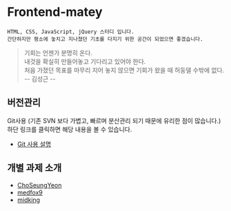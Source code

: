 # Frontend-matey
```
HTML, CSS, JavaScript, jQuery 스터디 입니다.
간단하지만 평소에 놓치고 지나쳤던 기초를 다지기 위한 공간이 되었으면 좋겠습니다.
```

> 기회는 언젠가 분명히 온다.  
> 내것을 확실히 만들어놓고 기다리고 있어야 한다.  
> 처음 가졌던 목표를 마무리 지어 놓지 않으면 기회가 왔을 때 허둥댈 수밖에 없다.  
> -- 김성근 --

## 버전관리
Git사용 (기존 SVN 보다 가볍고, 빠르며 분산관리 되기 때문에 유리한 점이 많습니다.)  
하단 링크를 클릭하면 해당 내용을 볼 수 있습니다.

* [Git 사용 설명](GIT.md)

## 개별 과제 소개
* [ChoSeungYeon](ChoSeungYeon/README.md)  
* [medfox9](medfox9/README.md)  
* [midking](midking/README.md)  